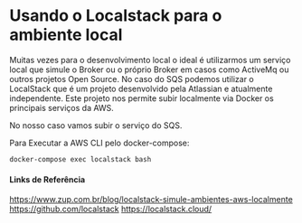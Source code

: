 # Usando o Localstack para o ambiente local

Muitas vezes para o desenvolvimento local o ideal é utilizarmos um serviço local que simule o Broker ou o próprio Broker em casos como ActiveMq ou outros projetos Open Source.
No caso do SQS podemos utilizar o LocalStack que é um projeto desenvolvido pela Atlassian e atualmente independente.
Este projeto nos permite subir localmente via Docker os principais serviços da AWS.

No nosso caso vamos subir o serviço do SQS.

Para Executar a AWS CLI pelo docker-compose: 

```shell
docker-compose exec localstack bash
```

#### Links de Referência 

https://www.zup.com.br/blog/localstack-simule-ambientes-aws-localmente
https://github.com/localstack
https://localstack.cloud/

